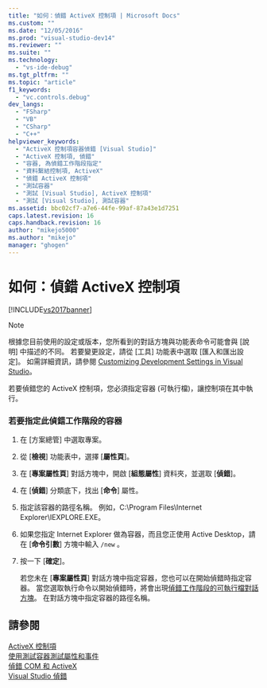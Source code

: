 ```yaml
---
title: "如何：偵錯 ActiveX 控制項 | Microsoft Docs"
ms.custom: ""
ms.date: "12/05/2016"
ms.prod: "visual-studio-dev14"
ms.reviewer: ""
ms.suite: ""
ms.technology: 
  - "vs-ide-debug"
ms.tgt_pltfrm: ""
ms.topic: "article"
f1_keywords: 
  - "vc.controls.debug"
dev_langs: 
  - "FSharp"
  - "VB"
  - "CSharp"
  - "C++"
helpviewer_keywords: 
  - "ActiveX 控制項容器偵錯 [Visual Studio]"
  - "ActiveX 控制項, 偵錯"
  - "容器, 為偵錯工作階段指定"
  - "資料繫結控制項, ActiveX"
  - "偵錯 ActiveX 控制項"
  - "測試容器"
  - "測試 [Visual Studio], ActiveX 控制項"
  - "測試 [Visual Studio], 測試容器"
ms.assetid: bbc02cf7-a7e6-44fe-99af-87a43e1d7251
caps.latest.revision: 16
caps.handback.revision: 16
author: "mikejo5000"
ms.author: "mikejo"
manager: "ghogen"
---
```

# 如何：偵錯 ActiveX 控制項
[!INCLUDE[vs2017banner](../code-quality/includes/vs2017banner.md)]

> [!NOTE]
>  根據您目前使用的設定或版本，您所看到的對話方塊與功能表命令可能會與 \[說明\] 中描述的不同。  若要變更設定，請從 \[工具\] 功能表中選取 \[匯入和匯出設定\]。  如需詳細資訊，請參閱 [Customizing Development Settings in Visual Studio](http://msdn.microsoft.com/zh-tw/22c4debb-4e31-47a8-8f19-16f328d7dcd3)。  
  
 若要偵錯您的 ActiveX 控制項，您必須指定容器 \(可執行檔\)，讓控制項在其中執行。  
  
### 若要指定此偵錯工作階段的容器  
  
1.  在 \[方案總管\] 中選取專案。  
  
2.  從 \[**檢視**\] 功能表中，選擇 \[**屬性頁**\]。  
  
3.  在 \[**專案屬性頁**\] 對話方塊中，開啟 \[**組態屬性**\] 資料夾，並選取 \[**偵錯**\]。  
  
4.  在 \[**偵錯**\] 分類底下，找出 \[**命令**\] 屬性。  
  
5.  指定該容器的路徑名稱。  例如，C:\\Program Files\\Internet Explorer\\IEXPLORE.EXE。  
  
6.  如果您指定 Internet Explorer 做為容器，而且您正使用 Active Desktop，請在 \[**命令引數**\] 方塊中輸入 `/new` 。  
  
7.  按一下 \[**確定**\]。  
  
     若您未在 \[**專案屬性頁**\] 對話方塊中指定容器，您也可以在開始偵錯時指定容器。  當您選取執行命令以開始偵錯時，將會出現[偵錯工作階段的可執行檔對話方塊](../debugger/executable-for-debugging-session-dialog-box.md)。  在對話方塊中指定容器的路徑名稱。  
  
## 請參閱  
 [ActiveX 控制項](/visual-cpp/mfc/activex-controls)   
 [使用測試容器測試屬性和事件](/visual-cpp/mfc/testing-properties-and-events-with-test-container)   
 [偵錯 COM 和 ActiveX](../debugger/com-and-activex-debugging.md)   
 [Visual Studio 偵錯](../debugger/debugging-in-visual-studio.md)